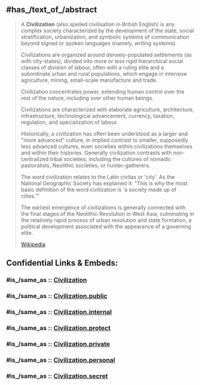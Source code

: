 ﻿---
Colon_Classification: "Y:1"
Commons_category: Civilizations
described_by_source: '[[_Standards/WikiData/WD~New_International_Encyclopedia,1029706]]'
different_from: '[[_Standards/WikiData/WD~Civilization,1868663]]'
facet_of: '[[_Standards/WikiData/WD~humanity,1156970]]'
has_characteristic: '[[_Standards/WikiData/WD~technological_state_of_a_civilization,113470485]]'
has_id_wikidata: Q8432
image: "http://commons.wikimedia.org/wiki/Special:FilePath/Egypt.Giza.Sphinx.02.jpg"
MeSH_tree_code: I01.076.201.450.226
OpenStreetMap_tag_or_key: "Key:historic:civilization"
opposite_of: '[[_Standards/WikiData/WD~primitive_culture,83781188]]'
Provenio_UUID: aa01f293-410a-422c-b8b1-93552340f5cf
said_to_be_the_same_as: '[[_Standards/WikiData/WD~world_community,8036557]]'
subclass_of: '[[_Standards/WikiData/WD~society,8425]]'
UMLS_CUI: C0008870
---

## #has_/text_of_/abstract 

> A **Civilization** (also spelled civilisation in British English) is any complex society 
> characterized by the development of the state, social stratification, urbanization, 
> and symbolic systems of communication beyond signed or spoken languages (namely, writing systems).
>
> Civilizations are organized around densely-populated settlements (as with city-states), 
> divided into more or less rigid hierarchical social classes of division of labour, 
> often with a ruling elite and a subordinate urban and rural populations, 
> which engage in intensive agriculture, mining, small-scale manufacture and trade. 
> 
> Civilization concentrates power, extending human control over the rest of the nature, 
> including over other human beings. 
> 
> Civilizations are characterized with elaborate agriculture, architecture, infrastructure, 
> technological advancement, currency, taxation, regulation, and specialization of labour.
>
> Historically, a civilization has often been understood as a larger and "more advanced" culture, 
> in implied contrast to smaller, supposedly less advanced cultures, 
> even societies  within civilizations themselves and within their histories. 
> Generally civilization contrasts with non-centralized tribal societies, 
> including the cultures of nomadic pastoralists, Neolithic societies, or hunter-gatherers.
>
> The word civilization relates to the Latin civitas or 'city'. 
> As the National Geographic Society has explained it: 
> "This is why the most basic definition of the word civilization is 'a society made up of cities.'"
>
> The earliest emergence of civilizations is generally connected with 
> the final stages of the Neolithic Revolution in West Asia, 
> culminating in the relatively rapid process of urban revolution and state formation, 
> a political development associated with the appearance of a governing elite.
>
> [Wikipedia](https://en.wikipedia.org/wiki/Civilization) 


## Confidential Links & Embeds: 

### #is_/same_as :: [Civilization](/_Standards/Society/Civilization.md) 

### #is_/same_as :: [Civilization.public](/_public/Society/Civilization.public.md) 

### #is_/same_as :: [Civilization.internal](/_internal/Society/Civilization.internal.md) 

### #is_/same_as :: [Civilization.protect](/_protect/Society/Civilization.protect.md) 

### #is_/same_as :: [Civilization.private](/_private/Society/Civilization.private.md) 

### #is_/same_as :: [Civilization.personal](/_personal/Society/Civilization.personal.md) 

### #is_/same_as :: [Civilization.secret](/_secret/Society/Civilization.secret.md)

